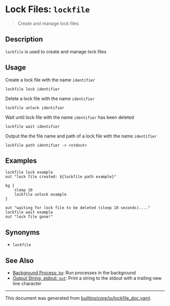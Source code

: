 # Lock Files: `lockfile`

> Create and manage lock files

## Description

`lockfile` is used to create and manage lock files

## Usage

Create a lock file with the name `identifier`

```
lockfile lock identifier
```

Delete a lock file with the name `identifier`

```
lockfile unlock identifier
```

Wait until lock file with the name `identifier` has been deleted

```
lockfile wait identifier
```

Output the the file name and path of a lock file with the name `identifier`

```
lockfile path identifier -> <stdout>
```

## Examples

```
lockfile lock example
out "lock file created: ${lockfile path example}"

bg {
    sleep 10
    lockfile unlock example
}

out "waiting for lock file to be deleted (sleep 10 seconds)...."
lockfile wait example
out "lock file gone!"
```

## Synonyms

* `lockfile`


## See Also

* [Background Process: `bg`](../commands/bg.md):
  Run processes in the background
* [Output String, stdout: `out`](../commands/out.md):
  Print a string to the stdout with a trailing new line character

<hr/>

This document was generated from [builtins/core/io/lockfile_doc.yaml](https://github.com/lmorg/murex/blob/master/builtins/core/io/lockfile_doc.yaml).